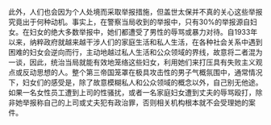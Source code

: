 此外，人们也会因为个人处境而采取举报措施，但盖世太保并不真的关心这些举报究竟出于何种动机。事实上，在警察当局收到的举报中，只有30%的举报源自妇女。在妇女的绝大多数举报中，她们都遭受了男性的辱骂或暴力对待。自1933年以来，纳粹政府就越来越干涉人们的家庭生活和私人生活，在各种社会关系中遇到困难的妇女会逆向而行，主动地越过私人生活和公众领域的界线，故意将二者混为一谈，因此，统治当局就能有效地笼络这些妇女，利用她们来打压具有失败主义观点或反动思想的人。整个第三帝国笼罩在极具攻击性的男子气概氛围中，通常情况下，妇女们的感受是，除了故意模糊私人和公众领域的概念以外，自己别无他途。如果一名女性员工遭到上司的性骚扰，或者一名家庭妇女遭到丈夫的辱骂殴打，除非她举报称自己的上司或丈夫犯有政治罪，否则相关机构根本就不会受理她的案件。